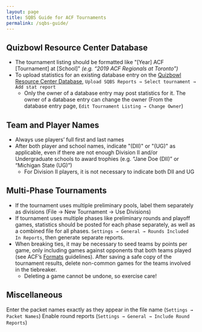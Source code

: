 ```yaml
---
layout: page
title: SQBS Guide for ACF Tournaments
permalink: /sqbs-guide/
---
```


## Quizbowl Resource Center Database
- The tournament listing should be formatted like "[Year] ACF [Tournament] at [School]" *(e.g. “2019 ACF Regionals at Toronto”)*
- To upload statistics for an existing database entry on the [Quizbowl Resource Center Database](http://hsquizbowl.org/db/), `Upload SQBS Reports → Select tournament → Add stat report`
    - Only the owner of a database entry may post statistics for it. The owner of a database entry can change the owner (From the database entry page, `Edit Tournament Listing → Change Owner`)

## Team and Player Names
- Always use players’ full first and last names
- After both player and school names, indicate "(DII)" or "(UG)" as applicable, even if there are not enough Division II and/or Undergraduate schools to award trophies (e.g. “Jane Doe (DII)” or “Michigan State (UG)”)
    - For Division II players, it is not necessary to indicate both DII and UG

## Multi-Phase Tournaments
- If the tournament uses multiple preliminary pools, label them separately as divisions (File → New Tournament → Use Divisions)
- If tournament uses multiple phases like preliminary rounds and playoff games, statistics should be posted for each phase separately, as well as a combined file for all phases. `Settings → General → Rounds Included In Reports`, then generate separate reports.
- When breaking ties, it may be necessary to seed teams by points per game, only including games against opponents that both teams played (see ACF’s [Formats](/formats/) guidelines). After saving a safe copy of the tournament results, delete non-common games for the teams involved in the tiebreaker.
    - Deleting a game cannot be undone, so exercise care!

## Miscellaneous
Enter the packet names exactly as they appear in the file name (`Settings → Packet Names`)
Enable round reports (`Settings → General → Include Round Reports`)
